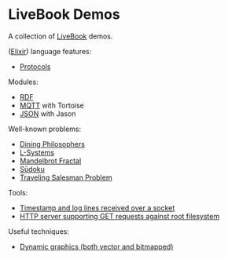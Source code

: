 # LiveBook Demos

A collection of [LiveBook](https://livebook.dev) demos.

([Elixir](https://elixir-lang.org)) language features:
- [Protocols](protocols.livemd)

Modules:
- [RDF](rdf.livemd)
- [MQTT](mqtt.livemd) with Tortoise
- [JSON](json.livemd) with Jason

Well-known problems:
- [Dining Philosophers](dining-philosopers.livemd)
- [L-Systems](lsystem.livemd)
- [Mandelbrot Fractal](mandelbrot.livemd)
- [Sūdoku](sudoku.livemd)
- [Traveling Salesman Problem](tsp.livemd)

Tools:
- [Timestamp and log lines received over a socket](socket.livemd)
- [HTTP server supporting GET requests against root filesystem](http-server.livemd)

Useful techniques:
- [Dynamic graphics (both vector and bitmapped)](dynamic-graphics.livemd)

